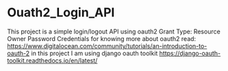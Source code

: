 # Ouath2_Login_API
This project is a simple login/logout API using oauth2 Grant Type: Resource Owner Password Credentials
for knowing more about oauth2 read: https://www.digitalocean.com/community/tutorials/an-introduction-to-oauth-2
in this project I am using django oauth toolkit https://django-oauth-toolkit.readthedocs.io/en/latest/
